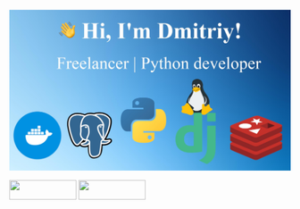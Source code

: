 <img src="https://github.com/pulivilizator/pulivilizator/blob/main/new.jpg"></img>
<p><a href="https://t.me/telejkatupa"><img src="https://img.shields.io/badge/telegram-%231DA1F2.svg?&style=for-the-badge&logo=telegram&logoColor=white" height="35" width="120"/></a>
<a href="https://t.me/telejkatupa"><img src="https://img.shields.io/badge/gmail-%231DA1F2.svg?&style=for-the-badge&logo=gmail&logoColor=black&color=white" height="35" width="120"/></a></p>
